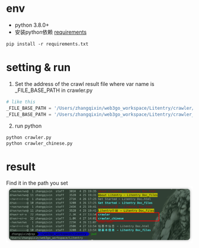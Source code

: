 # env
* python 3.8.0+
* 安装python依赖 [requirements](requirements.txt)
```shell
pip install -r requirements.txt 
```
# setting & run
1. Set the address of the crawl result file where var name is _FILE_BASE_PATH in crawler.py
```python
# like this
_FILE_BASE_PATH = '/Users/zhangqixin/web3go_workspace/Litentry/crawler/'
_FILE_BASE_PATH = '/Users/zhangqixin/web3go_workspace/Litentry/crawler_chinese/'
```
2. run python
```shell
python crawler.py
python crawler_chinese.py
```
# result
Find it in the path you set
![result](result.png)
